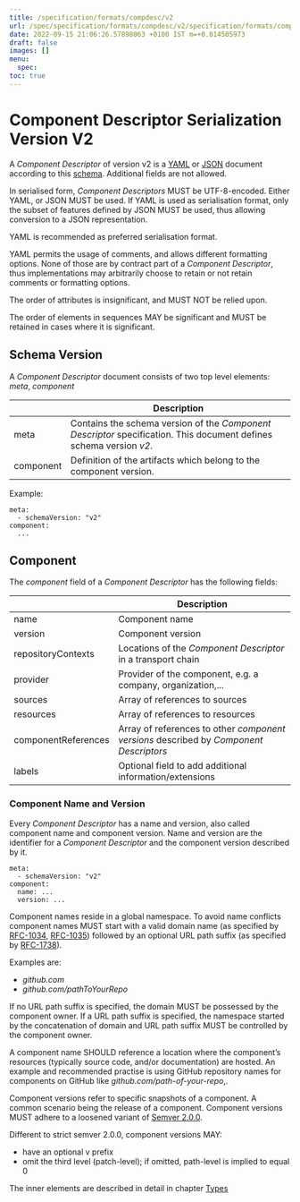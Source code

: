```yaml
---
title: /specification/formats/compdesc/v2
url: /spec/specification/formats/compdesc/v2/specification/formats/compdesc/v2
date: 2022-09-15 21:06:26.57898063 +0100 IST m=+0.014505973
draft: false
images: []
menu:
  spec:
toc: true
---
```

# Component Descriptor Serialization Version V2

A *Component Descriptor* of version v2 is a [YAML](https://yaml.org/) or [JSON](https://www.json.org/json-en.html) document according to this [schema](json-schema.yaml). Additional fields are not allowed.

In serialised form, *Component Descriptors* MUST be UTF-8-encoded. Either YAML, or JSON MUST be used. If YAML is used as serialisation format, only the subset of features defined by JSON MUST be used, thus allowing conversion to a JSON representation.

YAML is recommended as preferred serialisation format.

YAML permits the usage of comments, and allows different formatting options. None of those are by contract part of a
*Component Descriptor*, thus implementations may arbitrarily choose to retain or not retain comments or formatting
options.

The order of attributes is insignificant, and MUST NOT be relied upon.

The order of elements in sequences MAY be significant and MUST be retained in cases where it is significant.

## Schema Version

A *Component Descriptor* document consists of two top level elements: *meta*, *component*

|  | Description |
| --- | --- |
| meta | Contains the schema version of the *Component Descriptor* specification. This document defines schema version *v2*. |
| component | Definition of the artifacts which belong to the component version. |

Example:

```
meta:
  - schemaVersion: "v2"
component:
  ...
```

## Component

The *component* field of a *Component Descriptor* has the following fields:

|  | Description |
| --- | --- |
| name | Component name |
| version | Component version |
| repositoryContexts | Locations of the *Component Descriptor* in a transport chain |
| provider | Provider of the component, e.g. a company, organization,... |
| sources | Array of references to sources |
| resources | Array of references to resources |
| componentReferences | Array of references to other *component versions* described by *Component Descriptors* |
| labels | Optional field to add additional information/extensions |

### Component Name and Version

Every *Component Descriptor* has a name and version, also called component name and component version. Name and version
are the identifier for a *Component Descriptor* and the component version described by it.

```
meta:
  - schemaVersion: "v2"
component:
  name: ...
  version: ...
```

Component names reside in a global namespace. To avoid name conflicts component names MUST start with a valid domain
name (as specified by [RFC-1034](https://www.rfc-editor.org/info/rfc1034), [RFC-1035](https://www.rfc-editor.org/info/rfc1035))
followed by an optional URL path suffix (as specified by [RFC-1738](https://www.rfc-editor.org/info/rfc1738)).

Examples are:

- *github.com*
- *github.com/pathToYourRepo*

If no URL path suffix is specified, the domain MUST be possessed by the component owner. If a URL path suffix is
specified, the namespace started by the concatenation of domain and URL path suffix MUST be controlled by the
component owner.

A component name SHOULD reference a location where the component’s resources (typically source
code, and/or documentation) are hosted. An example and recommended practise is using GitHub repository names for
components on GitHub like *github.com/path-of-your-repo*‚.

Component versions refer to specific snapshots of a component. A common scenario being the release of a component.
Component versions MUST adhere to a loosened variant of [Semver 2.0.0](https://semver.org/).

Different to strict semver 2.0.0, component versions MAY:

- have an optional v prefix
- omit the third level (patch-level); if omitted, path-level is implied to equal 0

The inner elements are described in detail in chapter [Types](../../../elements/README.md)

